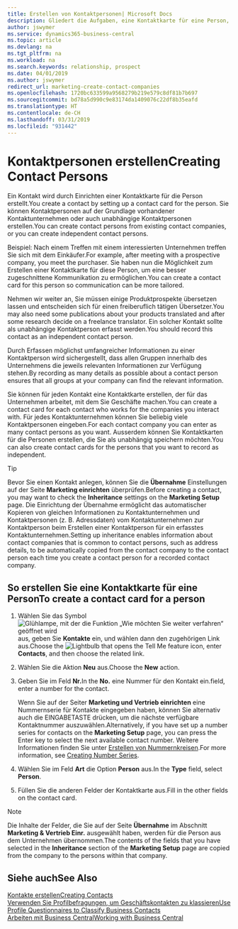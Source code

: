 ```yaml
---
title: Erstellen von Kontaktpersonen| Microsoft Docs
description: Gliedert die Aufgaben, eine Kontaktkarte für eine Person, z. B. einen Interessenten oder einen Lieferanten zu erstellen und hilft, die Beziehung zu definieren und Kommunikationen anzupassen.
author: jswymer
ms.service: dynamics365-business-central
ms.topic: article
ms.devlang: na
ms.tgt_pltfrm: na
ms.workload: na
ms.search.keywords: relationship, prospect
ms.date: 04/01/2019
ms.author: jswymer
redirect_url: marketing-create-contact-companies
ms.openlocfilehash: 1720bc633599a9568279b219e579c8df81b7b697
ms.sourcegitcommit: bd78a5d990c9e83174da1409076c22df8b35eafd
ms.translationtype: HT
ms.contentlocale: de-CH
ms.lasthandoff: 03/31/2019
ms.locfileid: "931442"
---
```

# <a name="creating-contact-persons"></a><span data-ttu-id="71faa-103">Kontaktpersonen erstellen</span><span class="sxs-lookup"><span data-stu-id="71faa-103">Creating Contact Persons</span></span>
<span data-ttu-id="71faa-104">Ein Kontakt wird durch Einrichten einer Kontaktkarte für die Person erstellt.</span><span class="sxs-lookup"><span data-stu-id="71faa-104">You create a contact by setting up a contact card for the person.</span></span> <span data-ttu-id="71faa-105">Sie können Kontaktpersonen auf der Grundlage vorhandener Kontaktunternehmen oder auch unabhängige Kontaktpersonen erstellen.</span><span class="sxs-lookup"><span data-stu-id="71faa-105">You can create contact persons from existing contact companies, or you can create independent contact persons.</span></span>

<span data-ttu-id="71faa-106">Beispiel: Nach einem Treffen mit einem interessierten Unternehmen treffen Sie sich mit dem Einkäufer.</span><span class="sxs-lookup"><span data-stu-id="71faa-106">For example, after meeting with a prospective company, you meet the purchaser.</span></span> <span data-ttu-id="71faa-107">Sie haben nun die Möglichkeit zum Erstellen einer Kontaktkarte für diese Person, um eine besser zugeschnittene Kommunikation zu ermöglichen.</span><span class="sxs-lookup"><span data-stu-id="71faa-107">You can create a contact card for this person so communication can be more tailored.</span></span>

<span data-ttu-id="71faa-108">Nehmen wir weiter an, Sie müssen einige Produktprospekte übersetzen lassen und entscheiden sich für einen freiberuflich tätigen Übersetzer.</span><span class="sxs-lookup"><span data-stu-id="71faa-108">You may also need some publications about your products translated and after some research decide on a freelance translator.</span></span> <span data-ttu-id="71faa-109">Ein solcher Kontakt sollte als unabhängige Kontaktperson erfasst werden.</span><span class="sxs-lookup"><span data-stu-id="71faa-109">You should record this contact as an independent contact person.</span></span>

<span data-ttu-id="71faa-110">Durch Erfassen möglichst umfangreicher Informationen zu einer Kontaktperson wird sichergestellt, dass allen Gruppen innerhalb des Unternehmens die jeweils relevanten Informationen zur Verfügung stehen.</span><span class="sxs-lookup"><span data-stu-id="71faa-110">By recording as many details as possible about a contact person ensures that all groups at your company can find the relevant information.</span></span>

<span data-ttu-id="71faa-111">Sie können für jeden Kontakt eine Kontaktkarte erstellen, der für das Unternehmen arbeitet, mit dem Sie Geschäfte machen.</span><span class="sxs-lookup"><span data-stu-id="71faa-111">You can create a contact card for each contact who works for the companies you interact with.</span></span> <span data-ttu-id="71faa-112">Für jedes Kontaktunternehmen können Sie beliebig viele Kontaktpersonen eingeben.</span><span class="sxs-lookup"><span data-stu-id="71faa-112">For each contact company you can enter as many contact persons as you want.</span></span> <span data-ttu-id="71faa-113">Ausserdem können Sie Kontaktkarten für die Personen erstellen, die Sie als unabhängig speichern möchten.</span><span class="sxs-lookup"><span data-stu-id="71faa-113">You can also create contact cards for the persons that you want to record as independent.</span></span>

> [!TIP]  
>   <span data-ttu-id="71faa-114">Bevor Sie einen Kontakt anlegen, können Sie die **Übernahme** Einstellungen auf der Seite **Marketing einrichten** überprüfen.</span><span class="sxs-lookup"><span data-stu-id="71faa-114">Before creating a contact, you may want to check the **Inheritance** settings on the **Marketing Setup** page.</span></span> <span data-ttu-id="71faa-115">Die Einrichtung der Übernahme ermöglicht das automatischer Kopieren von gleichen Informationen zu Kontaktunternehmen und Kontaktpersonen (z. B. Adressdaten) vom Kontaktunternehmen zur Kontaktperson beim Erstellen einer Kontaktperson für ein erfasstes Kontaktunternehmen.</span><span class="sxs-lookup"><span data-stu-id="71faa-115">Setting up inheritance enables information about contact companies that is common to contact persons, such as address details, to be automatically copied from the contact company to the contact person each time you create a contact person for a recorded contact company.</span></span>

## <a name="to-create-a-contact-card-for-a-person"></a><span data-ttu-id="71faa-116">So erstellen Sie eine Kontaktkarte für eine Person</span><span class="sxs-lookup"><span data-stu-id="71faa-116">To create a contact card for a person</span></span>
1. <span data-ttu-id="71faa-117">Wählen Sie das Symbol ![Glühlampe, mit der die Funktion „Wie möchten Sie weiter verfahren“ geöffnet wird](media/ui-search/search_small.png "Wie möchten Sie weiter verfahren?") aus, geben Sie **Kontakte** ein, und wählen dann den zugehörigen Link aus.</span><span class="sxs-lookup"><span data-stu-id="71faa-117">Choose the ![Lightbulb that opens the Tell Me feature](media/ui-search/search_small.png "Tell me what you want to do") icon, enter **Contacts**, and then choose the related link.</span></span>
2. <span data-ttu-id="71faa-118">Wählen Sie die Aktion **Neu** aus.</span><span class="sxs-lookup"><span data-stu-id="71faa-118">Choose the **New** action.</span></span>
3. <span data-ttu-id="71faa-119">Geben Sie im Feld **Nr.**</span><span class="sxs-lookup"><span data-stu-id="71faa-119">In the **No.**</span></span> <span data-ttu-id="71faa-120">eine Nummer für den Kontakt ein.</span><span class="sxs-lookup"><span data-stu-id="71faa-120">field, enter a number for the contact.</span></span>

    <span data-ttu-id="71faa-121">Wenn Sie auf der Seiter **Marketing und Vertrieb einrichten** eine Nummernserie für Kontakte eingegeben haben, können Sie alternativ auch die EINGABETASTE drücken, um die nächste verfügbare Kontaktnummer auszuwählen.</span><span class="sxs-lookup"><span data-stu-id="71faa-121">Alternatively, if you have set up a number series for contacts on the **Marketing Setup** page, you can press the Enter key to select the next available contact number.</span></span> <span data-ttu-id="71faa-122">Weitere Informationen finden Sie unter [Erstellen von Nummernkreisen](ui-create-number-series.md).</span><span class="sxs-lookup"><span data-stu-id="71faa-122">For more information, see [Creating Number Series](ui-create-number-series.md).</span></span>
4. <span data-ttu-id="71faa-123">Wählen Sie im Feld **Art** die Option **Person** aus.</span><span class="sxs-lookup"><span data-stu-id="71faa-123">In the **Type** field, select **Person**.</span></span>
5. <span data-ttu-id="71faa-124">Füllen Sie die anderen Felder der Kontaktkarte aus.</span><span class="sxs-lookup"><span data-stu-id="71faa-124">Fill in the other fields on the contact card.</span></span>

> [!NOTE]  
>   <span data-ttu-id="71faa-125">Die Inhalte der Felder, die Sie auf der Seite **Übernahme** im Abschnitt **Marketing & Vertrieb Einr.** ausgewählt haben, werden für die Person aus dem Unternehmen übernommen.</span><span class="sxs-lookup"><span data-stu-id="71faa-125">The contents of the fields that you have selected in the **Inheritance** section of the **Marketing Setup** page are copied from the company to the persons within that company.</span></span>

## <a name="see-also"></a><span data-ttu-id="71faa-126">Siehe auch</span><span class="sxs-lookup"><span data-stu-id="71faa-126">See Also</span></span>
[<span data-ttu-id="71faa-127">Kontakte erstellen</span><span class="sxs-lookup"><span data-stu-id="71faa-127">Creating Contacts</span></span>](marketing-create-contact-companies.md)  
[<span data-ttu-id="71faa-128">Verwenden Sie Profilbefragungen, um Geschäftskontakten zu klassieren</span><span class="sxs-lookup"><span data-stu-id="71faa-128">Use Profile Questionnaires to Classify Business Contacts</span></span>](marketing-create-contact-profile-questionnaire.md)  
[<span data-ttu-id="71faa-129">Arbeiten mit  Business Central</span><span class="sxs-lookup"><span data-stu-id="71faa-129">Working with Business Central</span></span>](ui-work-product.md)
